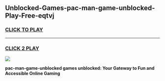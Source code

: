
## Unblocked-Games-pac-man-game-unblocked-Play-Free-eqtvj
<h3>
<a href="https://premium76.site?title=pac-man-game-unblocked&ref=18A">CLICK TO PLAY</a></h3>
<hr>

<h3>
<a href="https://premium76.site?title=pac-man-game-unblocked&ref=18A">CLICK 2 PLAY</a>
  
</h3>

<a href="https://premium76.site?title=pac-man-game-unblocked&ref=18A"><img src="https://clearcache.store/games.png"></a>


**pac-man-game-unblocked games unblocked: Your Gateway to Fun and Accessible Online Gaming**

